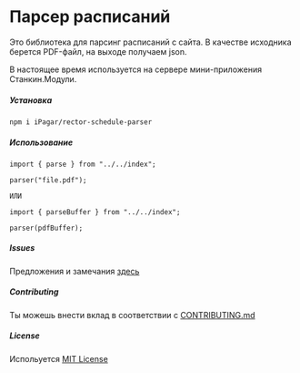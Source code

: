 # Парсер расписаний

Это библиотека для парсинг расписаний с сайта. В качестве исходника берется PDF-файл, на выходе получаем json.

В настоящее время используется на сервере мини-приложения Станкин.Модули.

##### Установка

`npm i iPagar/rector-schedule-parser`

##### Использование

    import { parse } from "../../index";

    parser("file.pdf");

    ИЛИ

    import { parseBuffer } from "../../index";

    parser(pdfBuffer);

##### Issues

Предложения и замечания [здесь](https://github.com/iPagar/rector-schedule-parser/issues)

##### Contributing

Ты можешь внести вклад в соответствии с [CONTRIBUTING.md](CONTRIBUTING.md)

##### License

Испольуется [MIT License](LICENSE)
